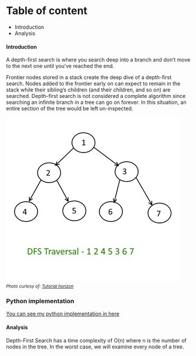 # Table of content
- Introduction
- Analysis

#### Introduction 
A depth-first search is where you search deep into a branch and don’t move to the next one until you’ve reached the end.

Frontier nodes stored in a stack create the deep dive of a depth-first search. Nodes added to the frontier early on can expect to remain in the stack while their sibling’s children (and their children, and so on) are searched. Depth-first search is not considered a complete algorithm since searching an infinite branch in a tree can go on forever. In this situation, an entire section of the tree would be left un-inspected.

![tree_dfs](tree_dfs.webp)
<small>_Photo curtesy of: [Tutorial horizon](https://algorithms.tutorialhorizon.com/depth-first-searchtraversal-in-binary-tree/)_</small>

### Python implementation
[You can see my python implementation in here](./tree_dfs.py)
#### Analysis

Depth-First Search has a time complexity of O(n) where n is the number of nodes in the tree. In the worst case, we will examine every node of a tree.